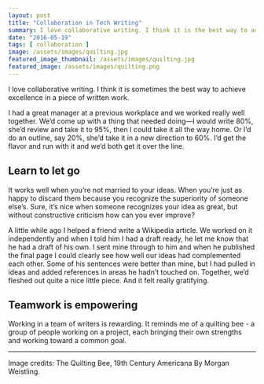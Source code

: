 ```yaml
---
layout: post
title: "Collaboration in Tech Writing"
summary: I love collaborative writing. I think it is the best way to achieve excellence in a piece of written work.
date: "2016-05-19"
tags: [ collaboration ]
image: /assets/images/quilting.jpg
featured_image_thumbnail: /assets/images/quilting.jpg
featured_image: /assets/images/quilting.png
---
```


I love collaborative writing. I think it is sometimes the best way to achieve excellence in a piece of written work.

I had a great manager at a previous workplace and we worked really well together. We’d come up with a thing that needed doing—I would write 80%, she’d review and take it to 95%, then I could take it all the way home. Or I’d do an outline, say 20%, she’d take it in a new direction to 60%. I’d get the flavor and run with it and we’d both get it over the line.

## Learn to let go

It works well when you’re not married to your ideas. When you’re just as happy to discard them because you recognize the superiority of someone else’s. Sure, it’s nice when someone recognizes your idea as great, but without constructive criticism how can you ever improve?

A little while ago I helped a friend write a Wikipedia article. We worked on it independently and when I told him I had a draft ready, he let me know that he had a draft of his own. I sent mine through to him and when he published the final page I could clearly see how well our ideas had complemented each other. Some of his sentences were better than mine, but I had pulled in ideas and added references in areas he hadn’t touched on. Together, we’d fleshed out quite a nice little piece. And it felt really gratifying.

## Teamwork is empowering

Working in a team of writers is rewarding. It reminds me of a quilting bee - a group of people working on a project, each bringing their own strengths and working toward a common goal.

---

Image credits: The Quilting Bee, 19th Century Americana By Morgan Weistling.
